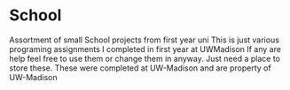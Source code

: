 # School
Assortment of small School projects from first year uni
This is just various programing assignments I completed in first year at UWMadison
If any are help feel free to use them or change them in anyway. Just need a place to store these.
These were completed at UW-Madison and are property of UW-Madison
